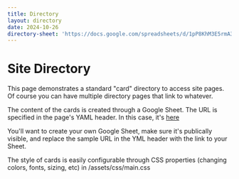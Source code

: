 ```yaml
---
title: Directory
layout: directory
date: 2024-10-26
directory-sheet: 'https://docs.google.com/spreadsheets/d/1pP8KhM3E5rmA3ce2Q3oKNFmqJHnEuLT15Nkp_NI61u8/edit?usp=sharing#gid=0'
---
```


# Site Directory
This page demonstrates a standard "card" directory to access site pages. Of course you can have multiple directory pages that link to whatever. 


The content of the cards is created through a Google Sheet. The URL is specified in the page's YAML header. In this case, it's 
[here](https://docs.google.com/spreadsheets/d/1pP8KhM3E5rmA3ce2Q3oKNFmqJHnEuLT15Nkp_NI61u8/edit?usp=sharing#gid=0)

You'll want to create your own Google Sheet, make sure it's publically visible, and replace the sample URL in the YML header with the link to your Sheet.

The style of cards is easily configurable through CSS properties (changing colors, fonts, sizing, etc) in /assets/css/main.css


